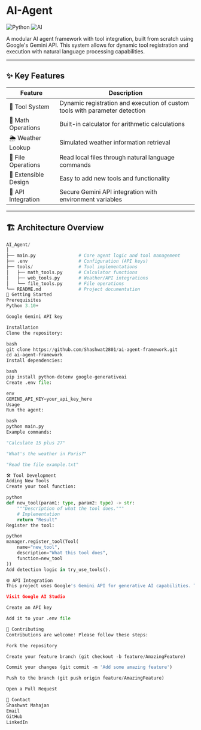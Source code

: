 # AI-Agent
![Python](https://img.shields.io/badge/Python-3.10+-blue.svg)
![AI](https://img.shields.io/badge/AI-Generative%20Agent-orange.svg)

A modular AI agent framework with tool integration, built from scratch using Google's Gemini API. This system allows for dynamic tool registration and execution with natural language processing capabilities.

---

## ✨ Key Features

| Feature                | Description                                                                 |
|------------------------|-----------------------------------------------------------------------------|
| 🔧 Tool System         | Dynamic registration and execution of custom tools with parameter detection |
| 🧮 Math Operations     | Built-in calculator for arithmetic calculations                            |
| 🌦️ Weather Lookup      | Simulated weather information retrieval                                    |
| 📂 File Operations     | Read local files through natural language commands                         |
| 🧩 Extensible Design   | Easy to add new tools and functionality                                   |
| 🔐 API Integration     | Secure Gemini API integration with environment variables                  |

---

## 🏗️ Architecture Overview

```python
AI_Agent/
│
├── main.py                # Core agent logic and tool management
├── .env                   # Configuration (API keys)
├── tools/                 # Tool implementations
│   ├── math_tools.py      # Calculator functions
│   ├── web_tools.py       # Weather/API integrations
│   └── file_tools.py      # File operations
└── README.md              # Project documentation
🚀 Getting Started
Prerequisites
Python 3.10+

Google Gemini API key

Installation
Clone the repository:

bash
git clone https://github.com/Shashwat2801/ai-agent-framework.git
cd ai-agent-framework
Install dependencies:

bash
pip install python-dotenv google-generativeai
Create .env file:

env
GEMINI_API_KEY=your_api_key_here
Usage
Run the agent:

bash
python main.py
Example commands:

"Calculate 15 plus 27"

"What's the weather in Paris?"

"Read the file example.txt"

🛠️ Tool Development
Adding New Tools
Create your tool function:

python
def new_tool(param1: type, param2: type) -> str:
    """Description of what the tool does."""
    # Implementation
    return "Result"
Register the tool:

python
manager.register_tool(Tool(
    name="new_tool",
    description="What this tool does",
    function=new_tool
))
Add detection logic in try_use_tools().

🌐 API Integration
This project uses Google's Gemini API for generative AI capabilities. To get an API key:

Visit Google AI Studio

Create an API key

Add it to your .env file

🤝 Contributing
Contributions are welcome! Please follow these steps:

Fork the repository

Create your feature branch (git checkout -b feature/AmazingFeature)

Commit your changes (git commit -m 'Add some amazing feature')

Push to the branch (git push origin feature/AmazingFeature)

Open a Pull Request

📧 Contact
Shashwat Mahajan
Email
GitHub
LinkedIn
